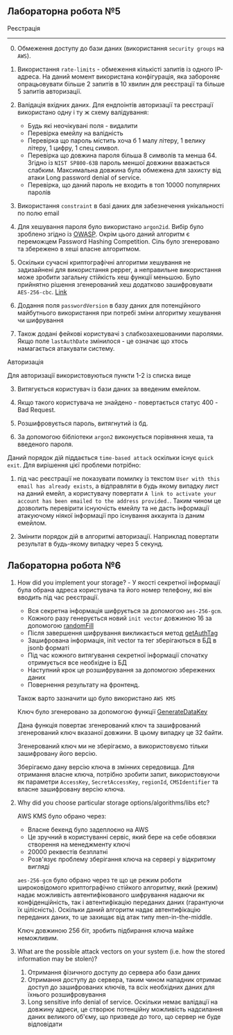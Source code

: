 
Лабораторна робота №5
--

Реєстрація
-- --
0. Обмеження доступу до бази даних (використання `security groups` на `AWS`).

1. Використання `rate-limits` - обмеження кількісті запитів із одного IP-адреса.
   На даний момент використана конфігурація, яка забороняє опрацьовувати більше 2 запитів в 10 хвилин для реєстрації та більше 5 запитів авторизації.

2. Валідація вхідних даних. Для ендпоінтів авторизації та реєстрації використано одну і ту ж схему валідування:

   - Будь які неочікувані поля - видалити
   - Перевірка емейлу на валідність
   - Перевірка що пароль містить хоча б 1 малу літеру, 1 велику літеру, 1 цифру, 1 спец символ.
   - Перевірка що довжина пароля більша 8 символів та менша 64.
     Згідно із `NIST SP800-63B` пароль меншої довжини вважається слабким.
     Максимальна довжина була обмежена для захисту від атаки Long password denial of service.
   - Перевірка, що даний пароль не входить в топ 10000 популярних паролів
     
3. Використання `constraint` в базі даних для забезнечення унікальності по полю email

4. Для хешування пароля було використано `argon2id`. Вибір було зроблено згідно із [OWASP](https://cheatsheetseries.owasp.org/cheatsheets/Password_Storage_Cheat_Sheet.html#argon2id). Окрім цього даний алгоритм є переможцем  Password Hashing Competition.
   Сіль було згенеровано та збережено в хеші власне алгоритмом.

5. Оскільки сучасні криптографічні алгоритми хешування не задизайнені для використання pepper,
   а неправильне використання може зробити загальну стійкість хеш функції меньшою.
   Було прийнятно рішення згенерований хеш додатково зашифровувати `AES-256-cbc`.
   [Link](https://stackoverflow.com/questions/16891729/best-practices-salting-peppering-passwords#:~:text=your%20own%20crypto...-,The%20Better%20Way,-So%2C%20out%20of)
   
6. Додання поля `passwordVersion` в базу даних для потенційного майбутнього використання при потребі зміни алгоритму хешування чи шифрування

7. Також додані фейкові користувачі з слабкозахешованими паролями. 
   Якщо поле `lastAuthDate` змінилося - це означає що хтось намагається атакувати систему.


Авторизація

Для авторизації використовуються пункти 1-2 із списка вище

3. Витягується користувач із бази даних за введеним емейлом.

4. Якщо такого користувача не знайдено - повертається статус 400 - Bad Request. 

5. Розшифровується пароль, витягнутий із бд.

6. За допомогою бібліотеки `argon2` виконується порівняння хеша, та введеного пароля.

Даний порядок дій піддається `time-based attack` оскільки існує `quick exit`. Для вирішення цієї проблеми потрібно: 

1. під час реєстрації не показувати помилку із текстом `User with this email has already exists`, а відправляти в будь якому випадку лист на даний емейл, а користувачу повертати `A link to activate your account has been emailed to the address provided.`. Таким чином це дозволить перевірити існуючість емейлу та не дасть інформації атакуючому ніякої інформації про існування аккаунта із даним емейлом.

2. Змінити порядок дій в алгоритмі авторизації. Наприклад повертати результат в будь-якому випадку через 5 секунд.


Лабораторна робота №6
--

1. How did you implement your storage? - У якості секретної інформації була обрана 
   адреса користувача та його номер телефону, які він вводить під час реєстрації.
   
      - Вся секретна інформація шифрується за допомогою `aes-256-gcm`.
      - Кожного разу генерується новий `init vector` довжиною 16 за допомогою [randomFill](https://nodejs.org/api/crypto.html#cryptorandomfillbuffer-offset-size-callback)
      - Після завершення шифрування викликається метод [getAuthTag](https://nodejs.org/api/crypto.html#ciphergetauthtag)
      - Зашифрована інформація, init vector та тег зберігаються в БД в jsonb форматі
      - Під час кожного витягування секретної інформації спочатку отримується все необхідне із БД
      - Наступний крок це розшифрування за допомогою збережених даних
      - Повернення результату на фронтенд.
   
   Також варто зазначити що було використано `AWS KMS`
   
   Ключ було згенеровано за допомогою функції [GenerateDataKey](https://docs.aws.amazon.com/kms/latest/APIReference/API_GenerateDataKey.html)

   Дана функція повертає згенерований ключ та зашифрований згенерований ключ вказаної довжини. 
   В цьому випадку це 32 байти.
   
   Згенерований ключ ми не зберігаємо, а використовуємо тільки зашифровану його версію.
   
   Зберігаємо дану версію ключа в змінних середовища. Для отримання власне ключа,
   потрібно зробити запит, використовуючи 
   як параметри `AccessKey`, `SecretAccessKey`, `regionId`, `CMSIdentifier`
   та власне зашифровану версію ключа.
   

2. Why did you choose particular storage options/algorithms/libs etc?
   
   AWS KMS було обрано через:
      - Власне бекенд було задеплоєно на AWS
      - Це зручний в користуванні сервіс, який бере на себе обовязки створення на менеджменту ключі
      - 20000 реквестів безплатні
      - Розв'язує проблему зберігання ключа на сервері у відкритому вигляді
        
   `aes-256-gcm` було обрано через те що це режим роботи 
   широковідомого криптографічно стійкого алгоритму, який (режим) надає можливість
   автентифікованого шифрування надаючи як конфіденційність, 
   так і автентифікацію переданих даних (гарантуючи їх цілісність). 
   Оскільки даний алгоритм надає автентифікацію переданих даних, то це захищає від
   атак типу men-in-the-middle.
   
   Ключ довжиною 256 біт, зробить підбирання ключа майже неможливим.
   
3. What are the possible attack vectors on your system (i.e. how the stored information may be stolen)?
   1. Отримання фізичного доступу до сервера або бази даних
   2. Отримання доступу до сервера, таким чином нападник отримає 
      доступ до зашифрованих ключів, та всіх необхідних даних для їхнього розшифровування
   3. Long sensitive info denial of service. 
      Оскільки немає валідації на довжину адреси, це створює потенційну можливість
      надсилання даних великого об'єму, що призведе до того, 
      що сервер не буде відповідати